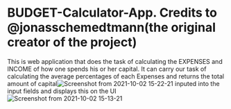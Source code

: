 # BUDGET-Calculator-App. Credits to @jonasschemedtmann(the original creator of the project)
This is web application that does the task of calculating the EXPENSES and INCOME of how one spends his or her capital.
It can carry our task of calculating the average percentages of each Expenses and returns the total amount of capital![Screenshot from 2021-10-02 15-22-21](https://user-images.githubusercontent.com/81313734/135720618-af1f8118-3bac-4591-9bc3-4782266147ea.png)
 inputed into the input fields and displays this on the UI
![Screenshot from 2021-10-02 15-13-21](https://user-images.githubusercontent.com/81313734/135720218-c8909fd7-6c0b-4e2c-98e2-c70ddff332d4.png)
